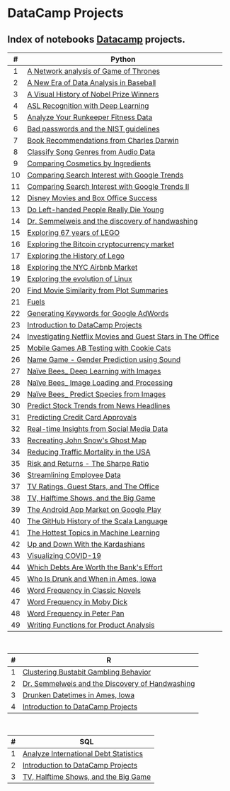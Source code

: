 # DataCamp Projects

## Index of notebooks [Datacamp](https://www.datacamp.com/profile/xinadev?tab=learning-history&id=projects) projects.

| # | Python |
|:-:|----|
|  1  | [A Network analysis of Game of Thrones](https://github.com/focuspy/DataCamp/blob/main/DataCamp-master/Projects/Python/A%20Network%20analysis%20of%20Game%20of%20Thrones/notebook.ipynb)  |
|  2  | [A New Era of Data Analysis in Baseball](https://github.com/focuspy/DataCamp/blob/main/DataCamp-master/Projects/Python/A%20New%20Era%20of%20Data%20Analysis%20in%20Baseball/notebook.ipynb)  |
|  3  | [A Visual History of Nobel Prize Winners](https://github.com/focuspy/DataCamp/blob/main/DataCamp-master/Projects/Python/A%20Visual%20History%20of%20Nobel%20Prize%20Winners/notebook.ipynb)  |
|  4  | [ASL Recognition with Deep Learning](https://github.com/focuspy/DataCamp/blob/main/DataCamp-master/Projects/Python/ASL%20Recognition%20with%20Deep%20Learning/notebook.ipynb)  |
|  5  | [Analyze Your Runkeeper Fitness Data](https://github.com/focuspy/DataCamp/blob/main/DataCamp-master/Projects/Python/Analyze%20Your%20Runkeeper%20Fitness%20Data/notebook.ipynb)  |
|  6  | [Bad passwords and the NIST guidelines](https://github.com/focuspy/DataCamp/blob/main/DataCamp-master/Projects/Python/Bad%20passwords%20and%20the%20NIST%20guidelines/notebook.ipynb)  |
|  7  | [Book Recommendations from Charles Darwin](https://github.com/focuspy/DataCamp/blob/main/DataCamp-master/Projects/Python/Book%20Recommendations%20from%20Charles%20Darwin/notebook.ipynb)  |
|  8  | [Classify Song Genres from Audio Data](https://github.com/focuspy/DataCamp/blob/main/DataCamp-master/Projects/Python/Classify%20Song%20Genres%20from%20Audio%20Data/notebook.ipynb)  |
|  9  | [Comparing Cosmetics by Ingredients](https://github.com/focuspy/DataCamp/blob/main/DataCamp-master/Projects/Python/Comparing%20Cosmetics%20by%20Ingredients/notebook.ipynb)  |
|  10  | [Comparing Search Interest with Google Trends](https://github.com/focuspy/DataCamp/blob/main/DataCamp-master/Projects/Python/Comparing%20Search%20Interest%20with%20Google%20Trends/notebook.ipynb)  |
|  11  | [Comparing Search Interest with Google Trends II](https://github.com/focuspy/DataCamp/blob/main/DataCamp-master/Projects/Python/Comparing%20Search%20Interest%20with%20Google%20Trends%20II/notebook.ipynb)  |
|  12  | [Disney Movies and Box Office Success](https://github.com/focuspy/DataCamp/blob/main/DataCamp-master/Projects/Python/Disney%20Movies%20and%20Box%20Office%20Success/notebook.ipynb)  |
|  13  | [Do Left-handed People Really Die Young](https://github.com/focuspy/DataCamp/blob/main/DataCamp-master/Projects/Python/Do%20Left-handed%20People%20Really%20Die%20Young/notebook.ipynb) |
|  14  | [Dr. Semmelweis and the discovery of handwashing](https://github.com/focuspy/DataCamp/blob/main/DataCamp-master/Projects/Python/Dr.%20Semmelweis%20and%20the%20discovery%20of%20handwashing/notebook.ipynb) |
|  15 | [Exploring 67 years of LEGO](https://github.com/focuspy/DataCamp/blob/main/DataCamp-master/Projects/Python/Exploring%2067%20years%20of%20LEGO/notebook.ipynb) |
|  16  | [Exploring the Bitcoin cryptocurrency market](https://github.com/focuspy/DataCamp/blob/main/DataCamp-master/Projects/Python/Exploring%20the%20Bitcoin%20cryptocurrency%20market/notebook.ipynb) |
|  17  | [Exploring the History of Lego](https://github.com/focuspy/DataCamp/blob/main/DataCamp-master/Projects/Python/Exploring%20the%20History%20of%20Lego/notebook.ipynb) |
|  18  | [Exploring the NYC Airbnb Market](https://github.com/focuspy/DataCamp/blob/main/DataCamp-master/Projects/Python/Exploring%20the%20NYC%20Airbnb%20Market/notebook.ipynb) |
|  19  | [Exploring the evolution of Linux](https://github.com/focuspy/DataCamp/blob/main/DataCamp-master/Projects/Python/Exploring%20the%20evolution%20of%20Linux/notebook.ipynb) |
|  20  | [Find Movie Similarity from Plot Summaries](https://github.com/focuspy/DataCamp/blob/main/DataCamp-master/Projects/Python/Find%20Movie%20Similarity%20from%20Plot%20Summaries/notebook.ipynb) |
|  21  | [Fuels](https://github.com/focuspy/DataCamp/blob/main/DataCamp-master/Projects/Python/Fuels/Fuels.ipynb) |
|  22  | [Generating Keywords for Google AdWords](https://github.com/focuspy/DataCamp/blob/main/DataCamp-master/Projects/Python/Generating%20Keywords%20for%20Google%20AdWords/notebook.ipynb) |
|  23  | [Introduction to DataCamp Projects](https://github.com/focuspy/DataCamp/blob/main/DataCamp-master/Projects/Python/Introduction%20to%20DataCamp%20Projects/notebook.ipynb) |
|  24  | [Investigating Netflix Movies and Guest Stars in The Office](https://github.com/focuspy/DataCamp/blob/main/DataCamp-master/Projects/Python/Investigating%20Netflix%20Movies%20and%20Guest%20Stars%20in%20The%20Office/notebook.ipynb) |
|  25  | [Mobile Games AB Testing with Cookie Cats](https://github.com/focuspy/DataCamp/blob/main/DataCamp-master/Projects/Python/Mobile%20Games%20AB%20Testing%20with%20Cookie%20Cats/notebook.ipynb) |
|  26  | [Name Game - Gender Prediction using Sound](https://github.com/focuspy/DataCamp/blob/main/DataCamp-master/Projects/Python/Name%20Game%20-%20Gender%20Prediction%20using%20Sound/notebook.ipynb) |
|  27  | [Naïve Bees_ Deep Learning with Images](https://github.com/focuspy/DataCamp/blob/main/DataCamp-master/Projects/Python/Na%C3%AFve%20Bees_%20Deep%20Learning%20with%20Images/notebook.ipynb) |
|  28  | [Naïve Bees_ Image Loading and Processing](https://github.com/focuspy/DataCamp/blob/main/DataCamp-master/Projects/Python/Na%C3%AFve%20Bees_%20Image%20Loading%20and%20Processing/notebook.ipynb) |
|  29  | [Naïve Bees_ Predict Species from Images](https://github.com/focuspy/DataCamp/blob/main/DataCamp-master/Projects/Python/Na%C3%AFve%20Bees_%20Predict%20Species%20from%20Images/notebook.ipynb) |
|  30  | [Predict Stock Trends from News Headlines](https://github.com/focuspy/DataCamp/blob/main/DataCamp-master/Projects/Python/Predict%20Stock%20Trends%20from%20News%20Headlines/notebook.ipynb) |
|  31  | [Predicting Credit Card Approvals](https://github.com/focuspy/DataCamp/blob/main/DataCamp-master/Projects/Python/Predicting%20Credit%20Card%20Approvals/notebook.ipynb) |
|  32  | [Real-time Insights from Social Media Data](https://github.com/focuspy/DataCamp/blob/main/DataCamp-master/Projects/Python/Real-time%20Insights%20from%20Social%20Media%20Data/notebook.ipynb) |
|  33  | [Recreating John Snow's Ghost Map](https://github.com/focuspy/DataCamp/blob/main/DataCamp-master/Projects/Python/Recreating%20John%20Snow's%20Ghost%20Map/notebook.ipynb) |
|  34  | [Reducing Traffic Mortality in the USA](https://github.com/focuspy/DataCamp/blob/main/DataCamp-master/Projects/Python/Reducing%20Traffic%20Mortality%20in%20the%20USA/notebook.ipynb) |
|  35  | [Risk and Returns - The Sharpe Ratio](https://github.com/focuspy/DataCamp/blob/main/DataCamp-master/Projects/Python/Risk%20and%20Returns%20-%20The%20Sharpe%20Ratio/notebook.ipynb) |
|  36  | [Streamlining Employee Data](https://github.com/focuspy/DataCamp/blob/main/DataCamp-master/Projects/Python/Streamlining%20Employee%20Data/notebook.ipynb) |
|  37  | [TV Ratings, Guest Stars, and The Office](https://github.com/focuspy/DataCamp/blob/main/DataCamp-master/Projects/Python/TV%20Ratings%2C%20Guest%20Stars%2C%20and%20The%20Office/notebook.ipynb) |
|  38  | [TV, Halftime Shows, and the Big Game](https://github.com/focuspy/DataCamp/blob/main/DataCamp-master/Projects/Python/TV%2C%20Halftime%20Shows%2C%20and%20the%20Big%20Game/notebook.ipynb) |
|  39  | [The Android App Market on Google Play](https://github.com/focuspy/DataCamp/blob/main/DataCamp-master/Projects/Python/The%20Android%20App%20Market%20on%20Google%20Play/notebook.ipynb) |
|  40  | [The GitHub History of the Scala Language](https://github.com/focuspy/DataCamp/blob/main/DataCamp-master/Projects/Python/The%20GitHub%20History%20of%20the%20Scala%20Language/notebook.ipynb) |
|  41  | [The Hottest Topics in Machine Learning](https://github.com/focuspy/DataCamp/blob/main/DataCamp-master/Projects/Python/The%20Hottest%20Topics%20in%20Machine%20Learning/notebook.ipynb) |
|  42  | [Up and Down With the Kardashians](https://github.com/focuspy/DataCamp/blob/main/DataCamp-master/Projects/Python/Up%20and%20Down%20With%20the%20Kardashians/notebook.ipynb) |
|  43  | [Visualizing COVID-19](https://github.com/focuspy/DataCamp/blob/main/DataCamp-master/Projects/Python/Visualizing%20COVID-19/notebook.ipynb) |
|  44  | [Which Debts Are Worth the Bank's Effort](https://github.com/focuspy/DataCamp/blob/main/DataCamp-master/Projects/Python/Which%20Debts%20Are%20Worth%20the%20Bank's%20Effort/notebook.ipynb) |
|  45  | [Who Is Drunk and When in Ames, Iowa](https://github.com/focuspy/DataCamp/blob/main/DataCamp-master/Projects/Python/Who%20Is%20Drunk%20and%20When%20in%20Ames%2C%20Iowa/notebook.ipynb) |
|  46  | [Word Frequency in Classic Novels](https://github.com/focuspy/DataCamp/blob/main/DataCamp-master/Projects/Python/Word%20Frequency%20in%20Classic%20Novels/notebook.ipynb) |
|  47  | [Word Frequency in Moby Dick](https://github.com/focuspy/DataCamp/blob/main/DataCamp-master/Projects/Python/Word%20Frequency%20in%20Moby%20Dick/notebook.ipynb) |
|  48  | [Word Frequency in Peter Pan](https://github.com/focuspy/DataCamp/blob/main/DataCamp-master/Projects/Python/Word%20Frequency%20in%20Peter%20Pan/notebook.ipynb) |
|  49  | [Writing Functions for Product Analysis](https://github.com/focuspy/DataCamp/blob/main/DataCamp-master/Projects/Python/Writing%20Functions%20for%20Product%20Analysis/notebook.ipynb) |

<br>

| # | R |
|:-:|---|
| 1  | [Clustering Bustabit Gambling Behavior](https://github.com/focuspy/DataCamp/blob/main/DataCamp-master/Projects/R/Clustering%20Bustabit%20Gambling%20Behavior/notebook.ipynb) |
| 2 | [Dr. Semmelweis and the Discovery of Handwashing](https://github.com/focuspy/DataCamp/blob/main/DataCamp-master/Projects/R/Dr.%20Semmelweis%20and%20the%20Discovery%20of%20Handwashing/notebook.ipynb) |
| 3 | [Drunken Datetimes in Ames, Iowa](https://github.com/focuspy/DataCamp/blob/main/DataCamp-master/Projects/R/Drunken%20Datetimes%20in%20Ames%2C%20Iowa/notebook.ipynb) |
| 4 | [Introduction to DataCamp Projects](https://github.com/focuspy/DataCamp/blob/main/DataCamp-master/Projects/R/Introduction%20to%20DataCamp%20Projects/notebook.ipynb) |

<br>

| # | SQL |
|:-:|---|
| 1 | [Analyze International Debt Statistics](https://github.com/focuspy/DataCamp/blob/main/DataCamp-master/Projects/SQL/Analyze%20International%20Debt%20Statistics/notebook.ipynb) |
| 2 | [Introduction to DataCamp Projects](https://github.com/focuspy/DataCamp/blob/main/DataCamp-master/Projects/SQL/Introduction%20to%20DataCamp%20Projects/notebook.ipynb) |
| 3 | [TV, Halftime Shows, and the Big Game](https://github.com/focuspy/DataCamp/blob/main/DataCamp-master/Projects/SQL/TV%2C%20Halftime%20Shows%2C%20and%20the%20Big%20Game/notebook.ipynb) |